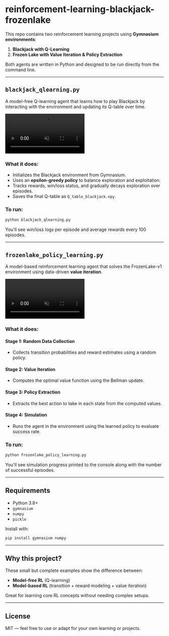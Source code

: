 # reinforcement-learning-blackjack-frozenlake

This repo contains two reinforcement learning projects using **Gymnasium environments**:

1. **Blackjack with Q-Learning**
2. **Frozen Lake with Value Iteration & Policy Extraction**

Both agents are written in Python and designed to be run directly from the command line.

---

## `blackjack_qlearning.py`

A model-free Q-learning agent that learns how to play Blackjack by interacting with the environment and updating its Q-table over time.

<video src="https://github.com/user-attachments/assets/935c5c68-911c-415a-9179-bc426f3d4e4b" controls autoplay muted loop style="max-width: 50%; height: auto;">
Your browser does not support the video tag.
</video>





### What it does:
- Initializes the Blackjack environment from Gymnasium.
- Uses an **epsilon-greedy policy** to balance exploration and exploitation.
- Tracks rewards, win/loss status, and gradually decays exploration over episodes.
- Saves the final Q-table as `Q_table_blackjack.npy`.

### To run:
```bash
python blackjack_qlearning.py
```

You'll see win/loss logs per episode and average rewards every 100 episodes.

---

## `frozenlake_policy_learning.py`

A model-based reinforcement learning agent that solves the FrozenLake-v1 environment using data-driven **value iteration**.

<video src="https://github.com/user-attachments/assets/dc292874-2588-49a4-ae57-3445d54c429c" controls autoplay muted loop style="max-width: 50%; height: auto;">
Your browser does not support the video tag.
</video>


### What it does:
#### Stage 1: Random Data Collection
- Collects transition probabilities and reward estimates using a random policy.

#### Stage 2: Value Iteration
- Computes the optimal value function using the Bellman update.

#### Stage 3: Policy Extraction
- Extracts the best action to take in each state from the computed values.

#### Stage 4: Simulation
- Runs the agent in the environment using the learned policy to evaluate success rate.

### To run:
```bash
python frozenlake_policy_learning.py
```

You'll see simulation progress printed to the console along with the number of successful episodes.

---

## Requirements

- Python 3.8+
- `gymnasium`
- `numpy`
- `pickle`

Install with:
```bash
pip install gymnasium numpy
```

---

## Why this project?

These small but complete examples show the difference between:
- **Model-free RL** (Q-learning)
- **Model-based RL** (transition + reward modeling + value iteration)

Great for learning core RL concepts without needing complex setups.

---

## License

MIT — feel free to use or adapt for your own learning or projects.
